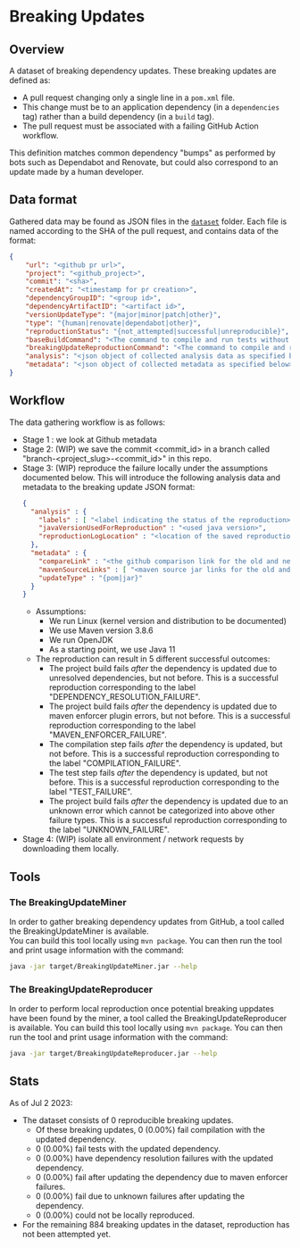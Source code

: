 # Breaking Updates

## Overview 
A dataset of breaking dependency updates. 
These breaking updates are defined as:
* A pull request changing only a single line in a `pom.xml` file.
* This change must be to an application dependency (in a `dependencies` tag)
  rather than a build dependency (in a `build` tag).
* The pull request must be associated with a failing GitHub Action workflow.

This definition matches common dependency "bumps" as performed by bots such as 
Dependabot and Renovate, but could also correspond to an update made by a human developer.

## Data format 
Gathered data may be found as JSON files in the [`dataset`](/dataset) folder.
Each file is named according to the SHA of the pull request, and contains data of
the format:
```json
{
    "url": "<github pr url>",
    "project": "<github_project>",
    "commit": "<sha>",
    "createdAt": "<timestamp for pr creation>",
    "dependencyGroupID": "<group id>",
    "dependencyArtifactID": "<artifact id>",
    "versionUpdateType": "{major|minor|patch|other}",
    "type": "{human|renovate|dependabot|other}",
    "reproductionStatus": "{not_attempted|successful|unreproducible}",
    "baseBuildCommand": "<The command to compile and run tests without the breaking update commit>",
    "breakingUpdateReproductionCommand": "<The command to compile and run tests with the breaking update commit>",
    "analysis": "<json object of collected analysis data as specified below>",
    "metadata": "<json object of collected metadata as specified below>"
}
```

## Workflow
The data gathering workflow is as follows: 
* Stage 1 : we look at Github metadata
* Stage 2: (WIP) we save the commit <commit_id> in a branch called "branch-<project_slug>-<commit_id>" in this repo. 
* Stage 3: (WIP) reproduce the failure locally under the assumptions documented below. This will introduce the following analysis 
  data and metadata to the breaking update JSON format:
  ```json
  {
    "analysis" : {
      "labels" : [ "<label indicating the status of the reproduction>" ],
      "javaVersionUsedForReproduction" : "<used java version>",
      "reproductionLogLocation" : "<location of the saved reproduction log file>"
    },
    "metadata" : {
      "compareLink" : "<the github comparison link for the old and new tag releases of the updated dependency if it exists>",
      "mavenSourceLinks" : [ "<maven source jar links for the old and new releases of the updated dependency if they exist>"],
      "updateType" : "{pom|jar}"
    }
  }
  ```
  * Assumptions:
    * We run Linux (kernel version and distribution to be documented)
    * We use Maven version 3.8.6
    * We run OpenJDK
    * As a starting point, we use Java 11
  * The reproduction can result in 5 different successful outcomes:
    * The project build fails _after_ the dependency is updated due to unresolved dependencies, but not before.
      This is a successful reproduction corresponding to the label "DEPENDENCY_RESOLUTION_FAILURE".
    * The project build fails _after_ the dependency is updated due to maven enforcer plugin errors, but not before.
      This is a successful reproduction corresponding to the label "MAVEN_ENFORCER_FAILURE".
    * The compilation step fails _after_ the dependency is updated, but not before.
      This is a successful reproduction corresponding to the label "COMPILATION_FAILURE".
    * The test step fails _after_ the dependency is updated, but not before.
      This is a successful reproduction corresponding to the label "TEST_FAILURE".
    * The project build fails _after_ the dependency is updated due to an unknown error which cannot be categorized
      into above other failure types.
      This is a successful reproduction corresponding to the label "UNKNOWN_FAILURE".
* Stage 4: (WIP) isolate all environment / network requests by downloading them locally.

## Tools

### The BreakingUpdateMiner
In order to gather breaking dependency updates from GitHub, a tool called the 
BreakingUpdateMiner is available.  
You can build this tool locally using `mvn package`.
You can then run the tool and print usage information with the command:
```bash
java -jar target/BreakingUpdateMiner.jar --help 
```

### The BreakingUpdateReproducer
In order to perform local reproduction once potential breaking uppdates have been found by the miner,
a tool called the BreakingUpdateReproducer is available.
You can build this tool locally using `mvn package`.
You can then run the tool and print usage information with the command:
```bash
java -jar target/BreakingUpdateReproducer.jar --help 
```

## Stats
As of Jul 2 2023:
  * The dataset consists of 0 reproducible breaking updates.
    - Of these breaking updates, 0 (0.00%) fail compilation with the updated dependency.
    - 0 (0.00%) fail tests with the updated dependency.
    - 0 (0.00%) have dependency resolution failures with the updated dependency.
    - 0 (0.00%) fail after updating the dependency due to maven enforcer failures.
    - 0 (0.00%) fail due to unknown failures after updating the dependency.
    - 0 (0.00%) could not be locally reproduced.
  * For the remaining 884 breaking updates in the dataset, reproduction has not been attempted yet.
